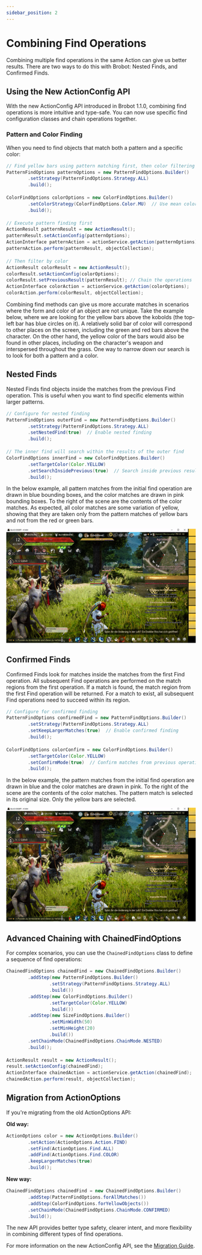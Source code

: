 ```yaml
---
sidebar_position: 2
---
```


# Combining Find Operations

Combining multiple find operations in the same Action can give us better results.
There are two ways to do this with Brobot: Nested Finds, and Confirmed Finds.

## Using the New ActionConfig API

With the new ActionConfig API introduced in Brobot 1.1.0, combining find operations is more intuitive and type-safe. You can now use specific find configuration classes and chain operations together.

### Pattern and Color Finding

When you need to find objects that match both a pattern and a specific color:

```java
// Find yellow bars using pattern matching first, then color filtering
PatternFindOptions patternOptions = new PatternFindOptions.Builder()
        .setStrategy(PatternFindOptions.Strategy.ALL)
        .build();

ColorFindOptions colorOptions = new ColorFindOptions.Builder()
        .setColorStrategy(ColorFindOptions.Color.MU)  // Use mean color statistics
        .build();

// Execute pattern finding first
ActionResult patternResult = new ActionResult();
patternResult.setActionConfig(patternOptions);
ActionInterface patternAction = actionService.getAction(patternOptions);
patternAction.perform(patternResult, objectCollection);

// Then filter by color
ActionResult colorResult = new ActionResult();
colorResult.setActionConfig(colorOptions);
colorResult.setPreviousResult(patternResult); // Chain the operations
ActionInterface colorAction = actionService.getAction(colorOptions);
colorAction.perform(colorResult, objectCollection);
```

Combining find methods can give us more accurate matches in scenarios where the 
form and color of an object are not unique. Take the example below, where we are looking
for the yellow bars above the kobolds (the top-left bar has blue circles on it). 
A relatively solid bar of color will correspond to other places on the screen, including 
the green and red bars above the character. On the other hand, the yellow color of 
the bars would also be found in other places, including on the character's weapon and
interspersed throughout the grass. One way to narrow down our search is to look for 
both a pattern and a color.  

## Nested Finds

Nested Finds find objects inside the matches from the previous Find operation. This is useful when you want to find specific elements within larger patterns.

```java
// Configure for nested finding
PatternFindOptions outerFind = new PatternFindOptions.Builder()
        .setStrategy(PatternFindOptions.Strategy.ALL)
        .setNestedFind(true)  // Enable nested finding
        .build();

// The inner find will search within the results of the outer find
ColorFindOptions innerFind = new ColorFindOptions.Builder()
        .setTargetColor(Color.YELLOW)
        .setSearchInsidePrevious(true)  // Search inside previous results
        .build();
```

In the below example, all pattern matches from the initial find operation are drawn in 
blue bounding boxes, and the color matches are drawn in pink bounding boxes. To the 
right of the scene are the contents of the color matches. As expected, all color matches 
are some variation of yellow, showing that they are taken only from the pattern matches of
yellow bars and not from the red or green bars.  

![nestedFind](/img/color/nestedFind.png)  

## Confirmed Finds

Confirmed Finds look for matches inside the matches from the first Find operation. 
All subsequent Find operations are performed on the match regions from the first operation.
If a match is found, the match region from the first Find operation will be returned. 
For a match to exist, all subsequent Find operations need to succeed within its region. 

```java
// Configure for confirmed finding
PatternFindOptions confirmedFind = new PatternFindOptions.Builder()
        .setStrategy(PatternFindOptions.Strategy.ALL)
        .setKeepLargerMatches(true)  // Enable confirmed finding
        .build();

ColorFindOptions colorConfirm = new ColorFindOptions.Builder()
        .setTargetColor(Color.YELLOW)
        .setConfirmMode(true)  // Confirm matches from previous operation
        .build();
```

In the below example, the pattern matches from the initial find operation are drawn in
blue and the color matches are drawn in pink. To the right of the scene are the contents of the 
color matches. The pattern match is selected in its original size. Only the yellow bars are selected.  

![confirmedFind](/img/color/confirmedFind.png)  

## Advanced Chaining with ChainedFindOptions

For complex scenarios, you can use the `ChainedFindOptions` class to define a sequence of find operations:

```java
ChainedFindOptions chainedFind = new ChainedFindOptions.Builder()
        .addStep(new PatternFindOptions.Builder()
                .setStrategy(PatternFindOptions.Strategy.ALL)
                .build())
        .addStep(new ColorFindOptions.Builder()
                .setTargetColor(Color.YELLOW)
                .build())
        .addStep(new SizeFindOptions.Builder()
                .setMinWidth(50)
                .setMinHeight(20)
                .build())
        .setChainMode(ChainedFindOptions.ChainMode.NESTED)
        .build();

ActionResult result = new ActionResult();
result.setActionConfig(chainedFind);
ActionInterface chainedAction = actionService.getAction(chainedFind);
chainedAction.perform(result, objectCollection);
```

## Migration from ActionOptions

If you're migrating from the old ActionOptions API:

**Old way:**
```java
ActionOptions color = new ActionOptions.Builder()
        .setAction(ActionOptions.Action.FIND)
        .setFind(ActionOptions.Find.ALL)
        .addFind(ActionOptions.Find.COLOR)
        .keepLargerMatches(true)
        .build();
```

**New way:**
```java
ChainedFindOptions chainedFind = new ChainedFindOptions.Builder()
        .addStep(PatternFindOptions.forAllMatches())
        .addStep(ColorFindOptions.forYellowObjects())
        .setChainMode(ChainedFindOptions.ChainMode.CONFIRMED)
        .build();
```

The new API provides better type safety, clearer intent, and more flexibility in combining different types of find operations.

For more information on the new ActionConfig API, see the [Migration Guide](/docs/core-library/guides/migration-guide).